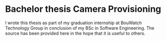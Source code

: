 # Bachelor thesis Camera Provisioning

I wrote this thesis as part of my graduation internship at BouWatch Technology Group in conclusion of my BSc in Software Engineering.
The source has been provided here in the hope that it is useful to others.
